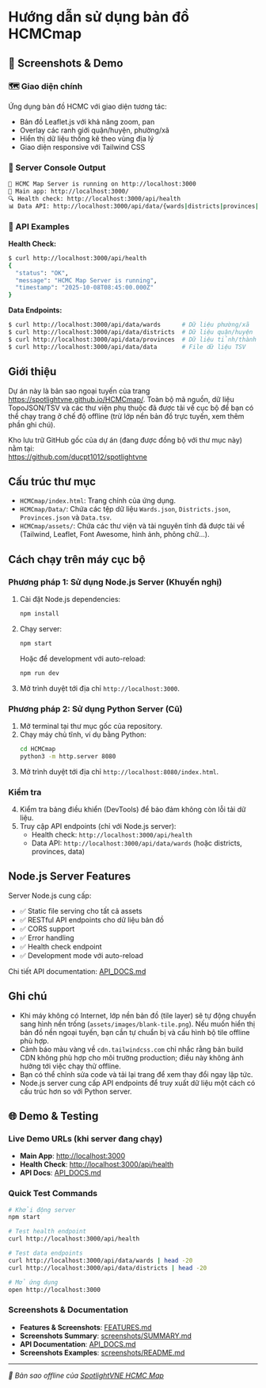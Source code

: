 # Hướng dẫn sử dụng bản đồ HCMCmap

## 📸 Screenshots & Demo

### 🗺️ Giao diện chính
Ứng dụng bản đồ HCMC với giao diện tương tác:
- Bản đồ Leaflet.js với khả năng zoom, pan
- Overlay các ranh giới quận/huyện, phường/xã
- Hiển thị dữ liệu thống kê theo vùng địa lý
- Giao diện responsive với Tailwind CSS

### 🚀 Server Console Output
```bash
🚀 HCMC Map Server is running on http://localhost:3000
📍 Main app: http://localhost:3000/
🔍 Health check: http://localhost:3000/api/health
📊 Data API: http://localhost:3000/api/data/{wards|districts|provinces|data}
```

### 🔌 API Examples
**Health Check:**
```bash
$ curl http://localhost:3000/api/health
{
  "status": "OK",
  "message": "HCMC Map Server is running",
  "timestamp": "2025-10-08T08:45:00.000Z"
}
```

**Data Endpoints:**
```bash
$ curl http://localhost:3000/api/data/wards      # Dữ liệu phường/xã
$ curl http://localhost:3000/api/data/districts  # Dữ liệu quận/huyện  
$ curl http://localhost:3000/api/data/provinces  # Dữ liệu tỉnh/thành phố
$ curl http://localhost:3000/api/data/data       # File dữ liệu TSV
```

## Giới thiệu
Dự án này là bản sao ngoại tuyến của trang https://spotlightvne.github.io/HCMCmap/. Toàn bộ mã nguồn, dữ liệu TopoJSON/TSV và các thư viện phụ thuộc đã được tải về cục bộ để bạn có thể chạy trang ở chế độ offline (trừ lớp nền bản đồ trực tuyến, xem thêm phần ghi chú).

Kho lưu trữ GitHub gốc của dự án (đang được đồng bộ với thư mục này) nằm tại:  
https://github.com/ducpt1012/spotlightvne

## Cấu trúc thư mục
- `HCMCmap/index.html`: Trang chính của ứng dụng.
- `HCMCmap/Data/`: Chứa các tệp dữ liệu `Wards.json`, `Districts.json`, `Provinces.json` và `Data.tsv`.
- `HCMCmap/assets/`: Chứa các thư viện và tài nguyên tĩnh đã được tải về (Tailwind, Leaflet, Font Awesome, hình ảnh, phông chữ...).

## Cách chạy trên máy cục bộ

### Phương pháp 1: Sử dụng Node.js Server (Khuyến nghị)
1. Cài đặt Node.js dependencies:
   ```bash
   npm install
   ```
2. Chạy server:
   ```bash
   npm start
   ```
   Hoặc để development với auto-reload:
   ```bash
   npm run dev
   ```
3. Mở trình duyệt tới địa chỉ `http://localhost:3000`.

### Phương pháp 2: Sử dụng Python Server (Cũ)
1. Mở terminal tại thư mục gốc của repository.
2. Chạy máy chủ tĩnh, ví dụ bằng Python:
   ```bash
   cd HCMCmap
   python3 -m http.server 8080
   ```
3. Mở trình duyệt tới địa chỉ `http://localhost:8080/index.html`.

### Kiểm tra
4. Kiểm tra bảng điều khiển (DevTools) để bảo đảm không còn lỗi tải dữ liệu.
5. Truy cập API endpoints (chỉ với Node.js server):
   - Health check: `http://localhost:3000/api/health`
   - Data API: `http://localhost:3000/api/data/wards` (hoặc districts, provinces, data)

## Node.js Server Features
Server Node.js cung cấp:
- ✅ Static file serving cho tất cả assets
- ✅ RESTful API endpoints cho dữ liệu bản đồ
- ✅ CORS support
- ✅ Error handling
- ✅ Health check endpoint
- ✅ Development mode với auto-reload

Chi tiết API documentation: [API_DOCS.md](./API_DOCS.md)

## Ghi chú
- Khi máy không có Internet, lớp nền bản đồ (tile layer) sẽ tự động chuyển sang hình nền trống (`assets/images/blank-tile.png`). Nếu muốn hiển thị bản đồ nền ngoại tuyến, bạn cần tự chuẩn bị và cấu hình bộ tile offline phù hợp.
- Cảnh báo màu vàng về `cdn.tailwindcss.com` chỉ nhắc rằng bản build CDN không phù hợp cho môi trường production; điều này không ảnh hưởng tới việc chạy thử offline.
- Bạn có thể chỉnh sửa code và tải lại trang để xem thay đổi ngay lập tức.
- Node.js server cung cấp API endpoints để truy xuất dữ liệu một cách có cấu trúc hơn so với Python server.

## 🌐 Demo & Testing

### Live Demo URLs (khi server đang chạy)
- **Main App**: [http://localhost:3000](http://localhost:3000)
- **Health Check**: [http://localhost:3000/api/health](http://localhost:3000/api/health)
- **API Docs**: [API_DOCS.md](./API_DOCS.md)

### Quick Test Commands
```bash
# Khởi động server
npm start

# Test health endpoint
curl http://localhost:3000/api/health

# Test data endpoints
curl http://localhost:3000/api/data/wards | head -20
curl http://localhost:3000/api/data/districts | head -20

# Mở ứng dụng
open http://localhost:3000
```

### Screenshots & Documentation
- **Features & Screenshots**: [FEATURES.md](./FEATURES.md)
- **Screenshots Summary**: [screenshots/SUMMARY.md](./screenshots/SUMMARY.md)
- **API Documentation**: [API_DOCS.md](./API_DOCS.md)  
- **Screenshots Examples**: [screenshots/README.md](./screenshots/README.md)

---

*🎯 Bản sao offline của [SpotlightVNE HCMC Map](https://spotlightvne.github.io/HCMCmap/)*
